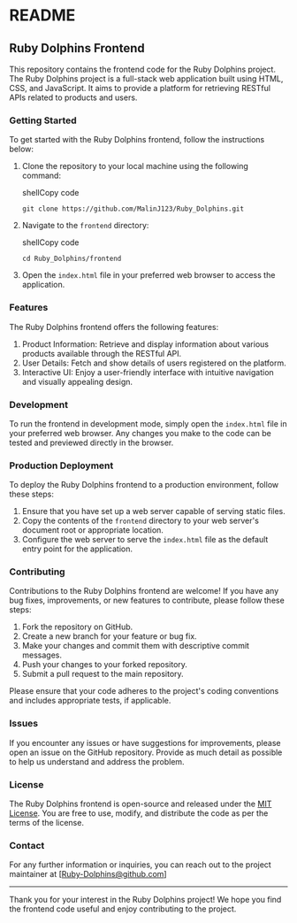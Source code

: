 ﻿# README

## Ruby Dolphins Frontend

This repository contains the frontend code for the Ruby Dolphins project. The Ruby Dolphins project is a full-stack web application built using HTML, CSS, and JavaScript. It aims to provide a platform for retrieving RESTful APIs related to products and users.

### Getting Started

To get started with the Ruby Dolphins frontend, follow the instructions below:

1.  Clone the repository to your local machine using the following command:
    
    shellCopy code
    
    `git clone https://github.com/MalinJ123/Ruby_Dolphins.git` 
    
2.  Navigate to the `frontend` directory:
    
    shellCopy code
    
    `cd Ruby_Dolphins/frontend` 
    
3.  Open the `index.html` file in your preferred web browser to access the application.
    

### Features

The Ruby Dolphins frontend offers the following features:

1.  Product Information: Retrieve and display information about various products available through the RESTful API.
2.  User Details: Fetch and show details of users registered on the platform.
3.  Interactive UI: Enjoy a user-friendly interface with intuitive navigation and visually appealing design.

### Development

To run the frontend in development mode, simply open the `index.html` file in your preferred web browser. Any changes you make to the code can be tested and previewed directly in the browser.

### Production Deployment

To deploy the Ruby Dolphins frontend to a production environment, follow these steps:

1.  Ensure that you have set up a web server capable of serving static files.
2.  Copy the contents of the `frontend` directory to your web server's document root or appropriate location.
3.  Configure the web server to serve the `index.html` file as the default entry point for the application.

### Contributing

Contributions to the Ruby Dolphins frontend are welcome! If you have any bug fixes, improvements, or new features to contribute, please follow these steps:

1.  Fork the repository on GitHub.
2.  Create a new branch for your feature or bug fix.
3.  Make your changes and commit them with descriptive commit messages.
4.  Push your changes to your forked repository.
5.  Submit a pull request to the main repository.

Please ensure that your code adheres to the project's coding conventions and includes appropriate tests, if applicable.

### Issues

If you encounter any issues or have suggestions for improvements, please open an issue on the GitHub repository. Provide as much detail as possible to help us understand and address the problem.

### License

The Ruby Dolphins frontend is open-source and released under the [MIT License](https://opensource.org/licenses/MIT). You are free to use, modify, and distribute the code as per the terms of the license.

### Contact

For any further information or inquiries, you can reach out to the project maintainer at [Ruby-Dolphins@github.com]

----------

Thank you for your interest in the Ruby Dolphins project! We hope you find the frontend code useful and enjoy contributing to the project.
